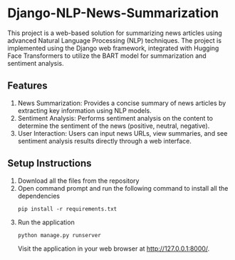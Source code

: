 # Django-NLP-News-Summarization
This project is a web-based solution for summarizing news articles using advanced Natural Language Processing (NLP) techniques. The project is implemented using the Django web framework, integrated with Hugging Face Transformers to utilize the BART model for summarization and sentiment analysis.
## Features
1. News Summarization: Provides a concise summary of news articles by extracting key information using NLP models.
2. Sentiment Analysis: Performs sentiment analysis on the content to determine the sentiment of the news (positive, neutral, negative).
3. User Interaction: Users can input news URLs, view summaries, and see sentiment analysis results directly through a web interface.

## Setup Instructions
1. Download all the files from the repository
2. Open command prompt and run the following command to install all the dependencies
   ```
   pip install -r requirements.txt
   ```
3. Run the application
   ```
   python manage.py runserver
   ```
   Visit the application in your web browser at http://127.0.0.1:8000/.
